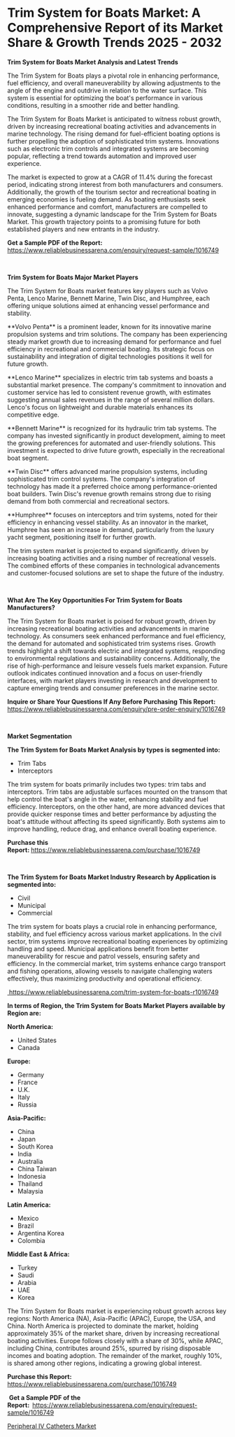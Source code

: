 <p><h1>Trim System for Boats Market: A Comprehensive Report of its Market Share & Growth Trends 2025 - 2032</h1></p><p><strong>Trim System for Boats Market Analysis and Latest Trends</strong></p>
<p><p>The Trim System for Boats plays a pivotal role in enhancing performance, fuel efficiency, and overall maneuverability by allowing adjustments to the angle of the engine and outdrive in relation to the water surface. This system is essential for optimizing the boat's performance in various conditions, resulting in a smoother ride and better handling.</p><p>The Trim System for Boats Market is anticipated to witness robust growth, driven by increasing recreational boating activities and advancements in marine technology. The rising demand for fuel-efficient boating options is further propelling the adoption of sophisticated trim systems. Innovations such as electronic trim controls and integrated systems are becoming popular, reflecting a trend towards automation and improved user experience.</p><p>The market is expected to grow at a CAGR of 11.4% during the forecast period, indicating strong interest from both manufacturers and consumers. Additionally, the growth of the tourism sector and recreational boating in emerging economies is fueling demand. As boating enthusiasts seek enhanced performance and comfort, manufacturers are compelled to innovate, suggesting a dynamic landscape for the Trim System for Boats Market. This growth trajectory points to a promising future for both established players and new entrants in the industry.</p></p>
<p><strong>Get a Sample PDF of the Report:&nbsp;</strong> <a href="https://www.reliablebusinessarena.com/enquiry/request-sample/1016749?utm_campaign=1420&utm_medium=2&utm_source=Github&utm_content=ia&utm_term=21032025&utm_id=trim-system-for-boats">https://www.reliablebusinessarena.com/enquiry/request-sample/1016749</a></p>
<p>&nbsp;</p>
<p><strong>Trim System for Boats Major Market Players</strong></p>
<p><p>The Trim System for Boats market features key players such as Volvo Penta, Lenco Marine, Bennett Marine, Twin Disc, and Humphree, each offering unique solutions aimed at enhancing vessel performance and stability. </p><p>**Volvo Penta** is a prominent leader, known for its innovative marine propulsion systems and trim solutions. The company has been experiencing steady market growth due to increasing demand for performance and fuel efficiency in recreational and commercial boating. Its strategic focus on sustainability and integration of digital technologies positions it well for future growth.</p><p>**Lenco Marine** specializes in electric trim tab systems and boasts a substantial market presence. The company's commitment to innovation and customer service has led to consistent revenue growth, with estimates suggesting annual sales revenues in the range of several million dollars. Lenco's focus on lightweight and durable materials enhances its competitive edge.</p><p>**Bennett Marine** is recognized for its hydraulic trim tab systems. The company has invested significantly in product development, aiming to meet the growing preferences for automated and user-friendly solutions. This investment is expected to drive future growth, especially in the recreational boat segment.</p><p>**Twin Disc** offers advanced marine propulsion systems, including sophisticated trim control systems. The company's integration of technology has made it a preferred choice among performance-oriented boat builders. Twin Disc's revenue growth remains strong due to rising demand from both commercial and recreational sectors.</p><p>**Humphree** focuses on interceptors and trim systems, noted for their efficiency in enhancing vessel stability. As an innovator in the market, Humphree has seen an increase in demand, particularly from the luxury yacht segment, positioning itself for further growth.</p><p>The trim system market is projected to expand significantly, driven by increasing boating activities and a rising number of recreational vessels. The combined efforts of these companies in technological advancements and customer-focused solutions are set to shape the future of the industry.</p></p>
<p>&nbsp;</p>
<p><strong>What Are The Key Opportunities For Trim System for Boats Manufacturers?</strong></p>
<p><p>The Trim System for Boats market is poised for robust growth, driven by increasing recreational boating activities and advancements in marine technology. As consumers seek enhanced performance and fuel efficiency, the demand for automated and sophisticated trim systems rises. Growth trends highlight a shift towards electric and integrated systems, responding to environmental regulations and sustainability concerns. Additionally, the rise of high-performance and leisure vessels fuels market expansion. Future outlook indicates continued innovation and a focus on user-friendly interfaces, with market players investing in research and development to capture emerging trends and consumer preferences in the marine sector.</p></p>
<p><strong>Inquire or Share Your Questions If Any Before Purchasing This Report:</strong> <a href="https://www.reliablebusinessarena.com/enquiry/pre-order-enquiry/1016749?utm_campaign=1420&utm_medium=2&utm_source=Github&utm_content=ia&utm_term=21032025&utm_id=trim-system-for-boats">https://www.reliablebusinessarena.com/enquiry/pre-order-enquiry/1016749</a></p>
<p>&nbsp;</p>
<p><strong>Market Segmentation</strong></p>
<p><strong>The Trim System for Boats Market Analysis by types is segmented into:</strong></p>
<p><ul><li>Trim Tabs</li><li>Interceptors</li></ul></p>
<p><p>The trim system for boats primarily includes two types: trim tabs and interceptors. Trim tabs are adjustable surfaces mounted on the transom that help control the boat's angle in the water, enhancing stability and fuel efficiency. Interceptors, on the other hand, are more advanced devices that provide quicker response times and better performance by adjusting the boat's attitude without affecting its speed significantly. Both systems aim to improve handling, reduce drag, and enhance overall boating experience.</p></p>
<p><strong>Purchase this Report:&nbsp;</strong><a href="https://www.reliablebusinessarena.com/purchase/1016749?utm_campaign=1420&utm_medium=2&utm_source=Github&utm_content=ia&utm_term=21032025&utm_id=trim-system-for-boats">https://www.reliablebusinessarena.com/purchase/1016749</a></p>
<p>&nbsp;</p>
<p><strong>The Trim System for Boats Market Industry Research by Application is segmented into:</strong></p>
<p><ul><li>Civil</li><li>Municipal</li><li>Commercial</li></ul></p>
<p><p>The trim system for boats plays a crucial role in enhancing performance, stability, and fuel efficiency across various market applications. In the civil sector, trim systems improve recreational boating experiences by optimizing handling and speed. Municipal applications benefit from better maneuverability for rescue and patrol vessels, ensuring safety and efficiency. In the commercial market, trim systems enhance cargo transport and fishing operations, allowing vessels to navigate challenging waters effectively, thus maximizing productivity and operational efficiency.</p></p>
<p><a href="https://www.reliablebusinessarena.com/trim-system-for-boats-r1016749?utm_campaign=1420&utm_medium=2&utm_source=Github&utm_content=ia&utm_term=21032025&utm_id=trim-system-for-boats">&nbsp;https://www.reliablebusinessarena.com/trim-system-for-boats-r1016749</a></p>
<p><strong>In terms of Region, the Trim System for Boats Market Players available by Region are:</strong></p>
<p>
    <p> <strong> North America: </strong>
        <ul>
            <li>United States</li>
            <li>Canada</li>
        </ul>
        </p> 
    <p> <strong> Europe: </strong>
        <ul>
            <li>Germany</li>
            <li>France</li>
            <li>U.K.</li>
            <li>Italy</li>
            <li>Russia</li>
        </ul>
        </p> 
    <p> <strong> Asia-Pacific: </strong>
        <ul>
            <li>China</li>
            <li>Japan</li>
            <li>South Korea</li>
            <li>India</li>
            <li>Australia</li>
            <li>China Taiwan</li>
            <li>Indonesia</li>
            <li>Thailand</li>
            <li>Malaysia</li>
        </ul>
        </p> 
    <p> <strong> Latin America: </strong>
        <ul>
            <li>Mexico</li>
            <li>Brazil</li>
            <li>Argentina Korea</li>
            <li>Colombia</li>
        </ul>
        </p> 
    <p> <strong> Middle East & Africa: </strong>
        <ul>
            <li>Turkey</li>
            <li>Saudi</li>
            <li>Arabia</li>
            <li>UAE</li>
            <li>Korea</li>
        </ul>
    </p>
    </p>
<p><p>The Trim System for Boats market is experiencing robust growth across key regions: North America (NA), Asia-Pacific (APAC), Europe, the USA, and China. North America is projected to dominate the market, holding approximately 35% of the market share, driven by increasing recreational boating activities. Europe follows closely with a share of 30%, while APAC, including China, contributes around 25%, spurred by rising disposable incomes and boating adoption. The remainder of the market, roughly 10%, is shared among other regions, indicating a growing global interest.</p></p>
<p><strong>Purchase this Report: </strong><a href="https://www.reliablebusinessarena.com/purchase/1016749?utm_campaign=1420&utm_medium=2&utm_source=Github&utm_content=ia&utm_term=21032025&utm_id=trim-system-for-boats">https://www.reliablebusinessarena.com/purchase/1016749</a></p>
<p>&nbsp;<strong>Get a Sample PDF of the Report:&nbsp;&nbsp;</strong><a href="https://www.reliablebusinessarena.com/enquiry/request-sample/1016749?utm_campaign=1420&utm_medium=2&utm_source=Github&utm_content=ia&utm_term=21032025&utm_id=trim-system-for-boats">https://www.reliablebusinessarena.com/enquiry/request-sample/1016749</a></p>
<p><strong></strong></p>
<p><p><a href="https://github.com/aaryaheron0c/Market-Research-Report-List-1/blob/main/peripheral-iv-catheters-market.md?utm_campaign=1420&utm_medium=2&utm_source=Github&utm_content=ia&utm_term=21032025&utm_id=trim-system-for-boats">Peripheral IV Catheters Market</a></p></p>